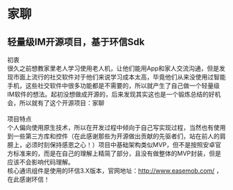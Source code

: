 家聊
====
轻量级IM开源项目，基于环信Sdk
------

初衷<br/>
很久之前想教家里老人学习使用老人机，让他们能用App和家人交流沟通，但是发现市面上流行的社交软件对于他们来说学习成本太高，毕竟他们从来没使用过智能手机，这些社交软件中很多功能都是不需要的，所以就产生了自己做一个轻量级IM软件的想法。起初没想做成开源的，后来发现其实这也是一个锻炼总结的好机会，所以就有了这个开源项目：家聊<br/>
<br/>
项目特点<br/>
个人偏向使用原生技术，所以在开发过程中倾向于自己写实现过程，当然也有使用到一些第三方库和控件（在此感谢那些为开源做出贡献的先驱者们，站在前人的肩膀上，必须时刻保持感恩之心！）项目中基础架构类似MVP，但不是按照安卓官方标准来的，而是在自己的理解上精简了部分，且没有做整体的MVP封装，但是应该不会影响代码理解。<br/>
核心通讯组件是使用的环信3.X版本，官网地址：http://www.easemob.com/ ，在此感谢环信！<br/>
<br/>

